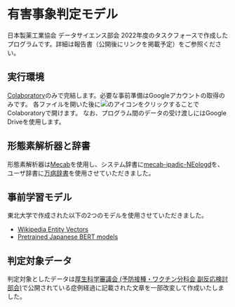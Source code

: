 # 有害事象判定モデル
日本製薬工業協会 データサイエンス部会 2022年度のタスクフォースで作成したプログラムです。詳細は報告書（公開後にリンクを掲載予定）をご参照ください。


## 実行環境
[Colaboratory](https://colab.research.google.com/?hl=ja)のみで完結します。必要な事前準備はGoogleアカウントの取得のみです。
各ファイルを開いた後に<img src ="https://camo.githubusercontent.com/84f0493939e0c4de4e6dbe113251b4bfb5353e57134ffd9fcab6b8714514d4d1/68747470733a2f2f636f6c61622e72657365617263682e676f6f676c652e636f6d2f6173736574732f636f6c61622d62616467652e737667">のアイコンをクリックすることでColaboratoryで開けます。
なお、プログラム間のデータの受け渡しにはGoogle Driveを使用します。

## 形態素解析器と辞書
形態素解析器は[Mecab](https://taku910.github.io/mecab/)を使用し、システム辞書に[mecab-ipadic-NEologd](https://github.com/neologd/mecab-ipadic-neologd)を、
ユーザ辞書に[万病辞書](https://sociocom.naist.jp/manbyou-dic/)を使用させていただきました。


## 事前学習モデル
東北大学で作成された以下の2つのモデルを使用させていただきました。
 - [Wikipedia Entity Vectors](https://github.com/singletongue/WikiEntVec)
 - [Pretrained Japanese BERT models](https://github.com/cl-tohoku/bert-japanese)

## 判定対象データ
判定対象としたデータは[厚生科学審議会 (予防接種・ワクチン分科会 副反応検討部会)](https://www.mhlw.go.jp/stf/shingi/shingi-kousei_284075.html)で公開されている症例経過に記載された文章を一部改変して作成いたしました。
